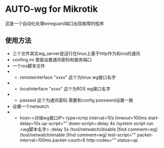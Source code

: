 # AUTO-wg for Mikrotik
这是一个自动化处理wireguard端口出现故障的程序<br />

## 使用方法
 * 三个文件其实wg_server是运行在linux上基于http作为和ros的通讯
 * confing.ini 里面设置通讯密码和服务端口
 * 一个ros脚本文件
 * * remoteinterface "xxxx" 这个为linux wg接口名字
 * * localinterface "xxxx" 这个为ROS wg接口名字
 * *  passwd 这个为通讯密码 需要和config password设置一致
 * 设置一个netwatch
 *  * host=<对端wg接口IP> type=icmp interval=10s timeout=100ms start-delay=10s 
     up-script="" down-script=:delay 4s
     /system script run <wg脚本名字>
     :delay 5s
     /tool/netwatch/disable [find comment=wg]
     /tool/netwatch/enable [find comment=wg] 
     test-script="" packet-interval=100ms packet-count=6 http-codes="" 
     status=up
 

